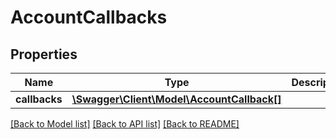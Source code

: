 # AccountCallbacks

## Properties
Name | Type | Description | Notes
------------ | ------------- | ------------- | -------------
**callbacks** | [**\Swagger\Client\Model\AccountCallback[]**](AccountCallback.md) |  | [optional] 

[[Back to Model list]](../README.md#documentation-for-models) [[Back to API list]](../README.md#documentation-for-api-endpoints) [[Back to README]](../README.md)


